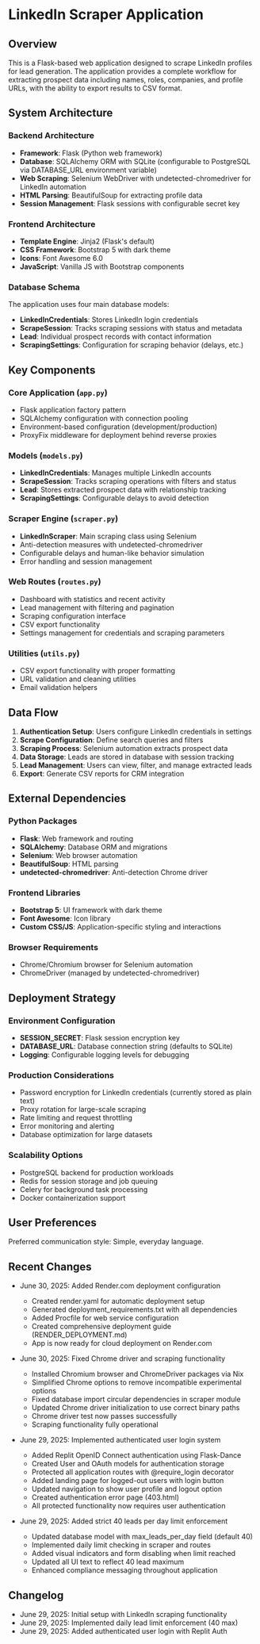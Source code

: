 # LinkedIn Scraper Application

## Overview

This is a Flask-based web application designed to scrape LinkedIn profiles for lead generation. The application provides a complete workflow for extracting prospect data including names, roles, companies, and profile URLs, with the ability to export results to CSV format.

## System Architecture

### Backend Architecture
- **Framework**: Flask (Python web framework)
- **Database**: SQLAlchemy ORM with SQLite (configurable to PostgreSQL via DATABASE_URL environment variable)
- **Web Scraping**: Selenium WebDriver with undetected-chromedriver for LinkedIn automation
- **HTML Parsing**: BeautifulSoup for extracting profile data
- **Session Management**: Flask sessions with configurable secret key

### Frontend Architecture
- **Template Engine**: Jinja2 (Flask's default)
- **CSS Framework**: Bootstrap 5 with dark theme
- **Icons**: Font Awesome 6.0
- **JavaScript**: Vanilla JS with Bootstrap components

### Database Schema
The application uses four main database models:
- **LinkedInCredentials**: Stores LinkedIn login credentials
- **ScrapeSession**: Tracks scraping sessions with status and metadata
- **Lead**: Individual prospect records with contact information
- **ScrapingSettings**: Configuration for scraping behavior (delays, etc.)

## Key Components

### Core Application (`app.py`)
- Flask application factory pattern
- SQLAlchemy configuration with connection pooling
- Environment-based configuration (development/production)
- ProxyFix middleware for deployment behind reverse proxies

### Models (`models.py`)
- **LinkedInCredentials**: Manages multiple LinkedIn accounts
- **ScrapeSession**: Tracks scraping operations with filters and status
- **Lead**: Stores extracted prospect data with relationship tracking
- **ScrapingSettings**: Configurable delays to avoid detection

### Scraper Engine (`scraper.py`)
- **LinkedInScraper**: Main scraping class using Selenium
- Anti-detection measures with undetected-chromedriver
- Configurable delays and human-like behavior simulation
- Error handling and session management

### Web Routes (`routes.py`)
- Dashboard with statistics and recent activity
- Lead management with filtering and pagination
- Scraping configuration interface
- CSV export functionality
- Settings management for credentials and scraping parameters

### Utilities (`utils.py`)
- CSV export functionality with proper formatting
- URL validation and cleaning utilities
- Email validation helpers

## Data Flow

1. **Authentication Setup**: Users configure LinkedIn credentials in settings
2. **Scrape Configuration**: Define search queries and filters
3. **Scraping Process**: Selenium automation extracts prospect data
4. **Data Storage**: Leads are stored in database with session tracking
5. **Lead Management**: Users can view, filter, and manage extracted leads
6. **Export**: Generate CSV reports for CRM integration

## External Dependencies

### Python Packages
- **Flask**: Web framework and routing
- **SQLAlchemy**: Database ORM and migrations
- **Selenium**: Web browser automation
- **BeautifulSoup**: HTML parsing
- **undetected-chromedriver**: Anti-detection Chrome driver

### Frontend Libraries
- **Bootstrap 5**: UI framework with dark theme
- **Font Awesome**: Icon library
- **Custom CSS/JS**: Application-specific styling and interactions

### Browser Requirements
- Chrome/Chromium browser for Selenium automation
- ChromeDriver (managed by undetected-chromedriver)

## Deployment Strategy

### Environment Configuration
- **SESSION_SECRET**: Flask session encryption key
- **DATABASE_URL**: Database connection string (defaults to SQLite)
- **Logging**: Configurable logging levels for debugging

### Production Considerations
- Password encryption for LinkedIn credentials (currently stored as plain text)
- Proxy rotation for large-scale scraping
- Rate limiting and request throttling
- Error monitoring and alerting
- Database optimization for large datasets

### Scalability Options
- PostgreSQL backend for production workloads
- Redis for session storage and job queuing
- Celery for background task processing
- Docker containerization support

## User Preferences

Preferred communication style: Simple, everyday language.

## Recent Changes

- June 30, 2025: Added Render.com deployment configuration
  - Created render.yaml for automatic deployment setup
  - Generated deployment_requirements.txt with all dependencies
  - Added Procfile for web service configuration
  - Created comprehensive deployment guide (RENDER_DEPLOYMENT.md)
  - App is now ready for cloud deployment on Render.com

- June 30, 2025: Fixed Chrome driver and scraping functionality
  - Installed Chromium browser and ChromeDriver packages via Nix
  - Simplified Chrome options to remove incompatible experimental options
  - Fixed database import circular dependencies in scraper module
  - Updated Chrome driver initialization to use correct binary paths
  - Chrome driver test now passes successfully
  - Scraping functionality fully operational

- June 29, 2025: Implemented authenticated user login system
  - Added Replit OpenID Connect authentication using Flask-Dance
  - Created User and OAuth models for authentication storage
  - Protected all application routes with @require_login decorator
  - Added landing page for logged-out users with login button
  - Updated navigation to show user profile and logout option
  - Created authentication error page (403.html)
  - All protected functionality now requires user authentication

- June 29, 2025: Added strict 40 leads per day limit enforcement
  - Updated database model with max_leads_per_day field (default 40)
  - Implemented daily limit checking in scraper and routes
  - Added visual indicators and form disabling when limit reached
  - Updated all UI text to reflect 40 lead maximum
  - Enhanced compliance messaging throughout application

## Changelog

- June 29, 2025: Initial setup with LinkedIn scraping functionality
- June 29, 2025: Implemented daily lead limit enforcement (40 max)
- June 29, 2025: Added authenticated user login with Replit Auth